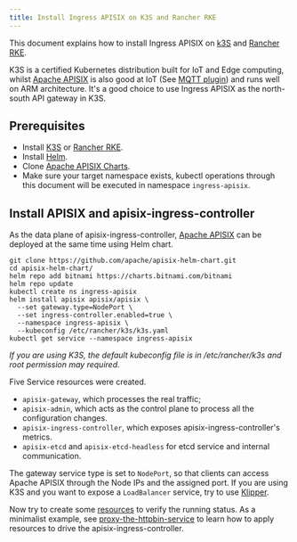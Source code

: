 ```yaml
---
title: Install Ingress APISIX on K3S and Rancher RKE
---
```


<!--
#
# Licensed to the Apache Software Foundation (ASF) under one or more
# contributor license agreements.  See the NOTICE file distributed with
# this work for additional information regarding copyright ownership.
# The ASF licenses this file to You under the Apache License, Version 2.0
# (the "License"); you may not use this file except in compliance with
# the License.  You may obtain a copy of the License at
#
#     http://www.apache.org/licenses/LICENSE-2.0
#
# Unless required by applicable law or agreed to in writing, software
# distributed under the License is distributed on an "AS IS" BASIS,
# WITHOUT WARRANTIES OR CONDITIONS OF ANY KIND, either express or implied.
# See the License for the specific language governing permissions and
# limitations under the License.
#
-->

This document explains how to install Ingress APISIX on [k3S](https://k3s.io/) and [Rancher RKE](https://rancher.com/products/rke/).

K3S is a certified Kubernetes distribution built for IoT and Edge computing, whilst [Apache APISIX](https://apisix.apache.org) is also good at IoT (See [MQTT plugin](https://github.com/apache/apisix/blob/master/docs/en/latest/plugins/mqtt-proxy.md)) and runs well on ARM architecture.
It's a good choice to use Ingress APISIX as the north-south API gateway in K3S.

## Prerequisites

* Install [K3S](https://rancher.com/docs/k3s/latest/en/installation/) or [Rancher RKE](https://rancher.com/docs/rke/latest/en/installation/).
* Install [Helm](https://helm.sh/).
* Clone [Apache APISIX Charts](https://github.com/apache/apisix-helm-chart).
* Make sure your target namespace exists, kubectl operations through this document will be executed in namespace `ingress-apisix`.

## Install APISIX and apisix-ingress-controller

As the data plane of apisix-ingress-controller, [Apache APISIX](http://apisix.apache.org/) can be deployed at the same time using Helm chart.

```shell
git clone https://github.com/apache/apisix-helm-chart.git
cd apisix-helm-chart/
helm repo add bitnami https://charts.bitnami.com/bitnami
helm repo update
kubectl create ns ingress-apisix
helm install apisix apisix/apisix \
  --set gateway.type=NodePort \
  --set ingress-controller.enabled=true \
  --namespace ingress-apisix \
  --kubeconfig /etc/rancher/k3s/k3s.yaml
kubectl get service --namespace ingress-apisix
```

*If you are using K3S, the default kubeconfig file is in /etc/rancher/k3s and root permission may required.*

Five Service resources were created.

* `apisix-gateway`, which processes the real traffic;
* `apisix-admin`, which acts as the control plane to process all the configuration changes.
* `apisix-ingress-controller`, which exposes apisix-ingress-controller's metrics.
* `apisix-etcd` and `apisix-etcd-headless` for etcd service and internal communication.

The gateway service type is set to `NodePort`, so that clients can access Apache APISIX through the Node IPs and the assigned port.
If you are using K3S and you want to expose a `LoadBalancer` service, try to use [Klipper](https://github.com/k3s-io/klipper-lb).

Now try to create some [resources](https://github.com/apache/apisix-ingress-controller/tree/master/docs/en/latest/concepts) to verify the running status. As a minimalist example, see [proxy-the-httpbin-service](../practices/proxy-the-httpbin-service.md) to learn how to apply resources to drive the apisix-ingress-controller.
